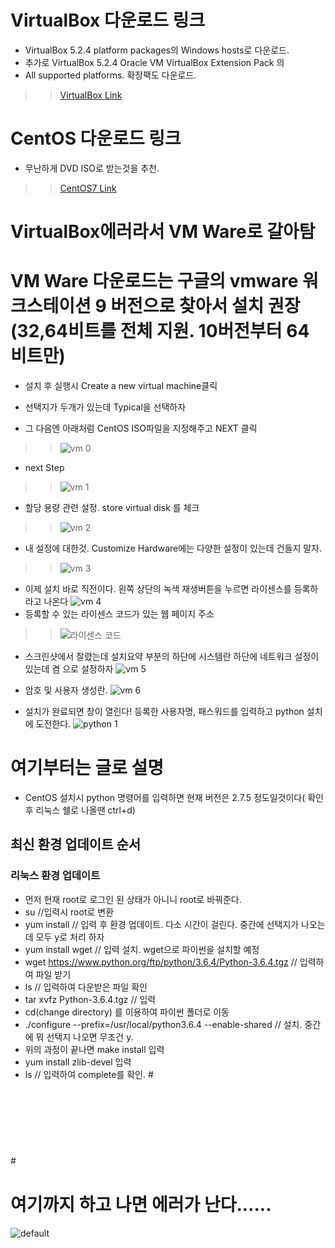 
# VirtualBox 다운로드 링크
* VirtualBox 5.2.4 platform packages의 Windows hosts로 다운로드.
* 추가로 VirtualBox 5.2.4 Oracle VM VirtualBox Extension Pack 의 
* All supported platforms. 확장팩도 다운로드.

>>[VirtualBox Link](https://www.virtualbox.org/wiki/Downloads)

# CentOS 다운로드 링크
* 무난하게 DVD ISO로 받는것을 추천.
>>[CentOS7 Link](https://extrememanual.net/7184)

# VirtualBox에러라서 VM Ware로 갈아탐
# VM Ware 다운로드는 구글의 vmware 워크스테이션 9 버전으로 찾아서 설치 권장(32,64비트를 전체 지원. 10버전부터 64비트만)
* 설치 후 실행시 Create a new virtual machine클릭
* 선택지가 두개가 있는데 Typical을 선택하자

* 그 다음엔 아래처럼 CentOS ISO파일을 지정해주고 NEXT 클릭
>>![vm 0](https://user-images.githubusercontent.com/27793242/34790615-a391caae-f685-11e7-96a5-ad31682138a6.PNG)

* next Step
>>![vm 1](https://user-images.githubusercontent.com/27793242/34790616-a3bbeff0-f685-11e7-894e-9374f42df884.PNG)

* 할당 용량 관련 설정. store virtual disk 를 체크
>>![vm 2](https://user-images.githubusercontent.com/27793242/34790617-a3e82bb0-f685-11e7-8ef6-0535924bd4d2.PNG)

* 내 설정에 대한것. Customize Hardware에는 다양한 설정이 있는데 건들지 말자.
>>![vm 3](https://user-images.githubusercontent.com/27793242/34790618-a41293a0-f685-11e7-927d-b723087b94ad.PNG)

* 이제 설치 바로 직전이다. 왼쪽 상단의 녹색 재생버튼을 누르면 라이센스를 등록하라고 나온다
![vm 4](https://user-images.githubusercontent.com/27793242/34790619-a4408300-f685-11e7-8bbf-8b40f23c7e12.PNG)
* 등록할 수 있는 라이센스 코드가 있는 웹 페이지 주소
>>![라이센스 코드](http://blog.naver.com/PostView.nhn?blogId=pdj2885&logNo=120176054673)

* 스크린샷에서 잘렸는데 설치요약 부분의 하단에 시스템란 하단에 네트워크 설정이 있는데 켬 으로 설정하자
![vm 5](https://user-images.githubusercontent.com/27793242/34790620-a46e22ec-f685-11e7-913c-fa8ad50ecdde.PNG)

* 암호 및 사용자 생성란.
![vm 6](https://user-images.githubusercontent.com/27793242/34790623-a4c42c46-f685-11e7-828b-6e09f7e48828.PNG)

* 설치가 완료되면 창이 열린다! 등록한 사용자명, 패스워드를 입력하고 python 설치에 도전한다.
![python 1](https://user-images.githubusercontent.com/27793242/34790614-a365c67a-f685-11e7-903c-e9ef17f9e4c2.PNG)

# 여기부터는 글로 설명
* CentOS 설치시 python 명령어를 입력하면 현재 버전은 2.7.5 정도일것이다( 확인후 리눅스 쉘로 나올땐 ctrl+d)

## 최신 환경 업데이트 순서
### 리눅스 환경 업데이트
* 먼저 현재 root로 로그인 된 상태가 아니니 root로 바꿔준다.
* su //입력시 root로 변환
* yum install // 입력 후 환경 업데이트. 다소 시간이 걸린다. 중간에 선택지가 나오는데 모두 y로 처리 하자
* yum install wget // 입력 설치. wget으로 파이썬을 설치할 예정
* wget https://www.python.org/ftp/python/3.6.4/Python-3.6.4.tgz // 입력하여 파일 받기
* ls // 입력하여 다운받은 파일 확인
* tar xvfz Python-3.6.4.tgz // 입력
* cd(change directory) 를 이용하여 파이썬 폴더로 이동
* ./configure --prefix=/usr/local/python3.6.4 --enable-shared // 설치. 중간에 뭐 선택지 나오면 무조건 y.
* 위의 과정이 끝나면 make install 입력
* yum install zlib-devel 입력
* ls // 입력하여 complete를 확인.
#　
# 　
#
#　
# 여기까지 하고 나면 에러가 난다......
![default](https://user-images.githubusercontent.com/27793242/34790627-a5723f7a-f685-11e7-9ebc-486384b4617f.PNG)
